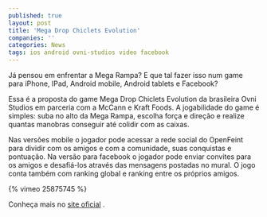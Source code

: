```yaml
---
published: true
layout: post
title: 'Mega Drop Chiclets Evolution'
companies: ''
categories: News
tags: ios android ovni-studios video facebook
---
```

 
Já pensou em enfrentar a Mega Rampa? E que tal fazer isso num game para iPhone, IPad, Android mobile, Android tablets e Facebook?
 


Essa é a proposta do game Mega Drop Chiclets Evolution da brasileira Ovni Studios em parceria com a McCann e Kraft Foods.
A jogabilidade do game é simples: suba no alto da Mega Rampa, escolha força e direção e realize quantas manobras conseguir até colidir com as caixas.

 
Nas versões mobile o jogador pode acessar a rede social do OpenFeint para dividir com os amigos e com a comunidade, suas conquistas e pontuação. Na versão para facebook o jogador pode enviar convites para os amigos e desafiá-los através das mensagens postadas no mural. O jogo conta também com ranking global e ranking entre os próprios amigos.
 
{% vimeo 25875745 %}
 
Conheça mais no <a href="http://www.ovnistudios.com/chiclets" target="_blank">site oficial</a>
.
